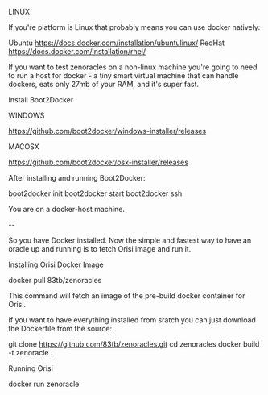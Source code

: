 LINUX

If you're platform is Linux that probably means you can use docker natively:


Ubuntu
https://docs.docker.com/installation/ubuntulinux/
RedHat
https://docs.docker.com/installation/rhel/

If you want to test zenoracles on a non-linux machine you're going to need to run a host for docker - a tiny smart virtual machine that can handle dockers, eats only 27mb of your RAM, and it's super fast.

Install Boot2Docker

WINDOWS

https://github.com/boot2docker/windows-installer/releases

MACOSX

https://github.com/boot2docker/osx-installer/releases


After installing and running Boot2Docker:

boot2docker init
boot2docker start
boot2docker ssh

You are on a docker-host machine.

--

So you have Docker installed. Now the simple and fastest way to have an oracle up and running is to fetch Orisi image and run it.


Installing Orisi Docker Image

docker pull 83tb/zenoracles

This command will fetch an image of the pre-build docker container for Orisi.

If you want to have everything installed from sratch you can just download the Dockerfile from the source:

git clone https://github.com/83tb/zenoracles.git
cd zenoracles
docker build -t zenoracle .

Running Orisi

docker run zenoracle












